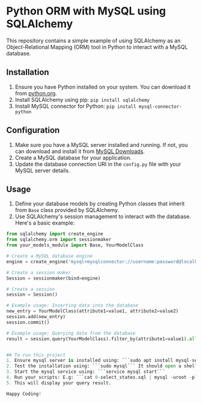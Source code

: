 # Python ORM with MySQL using SQLAlchemy

This repository contains a simple example of using SQLAlchemy as an Object-Relational Mapping (ORM) tool in Python to interact with a MySQL database.

## Installation

1. Ensure you have Python installed on your system. You can download it from [python.org](https://www.python.org/downloads/).
2. Install SQLAlchemy using pip: ```pip install sqlalchemy```
3. Install MySQL connector for Python: ```pip install mysql-connector-python```


## Configuration

1. Make sure you have a MySQL server installed and running. If not, you can download and install it from [MySQL Downloads](https://dev.mysql.com/downloads/).
2. Create a MySQL database for your application.
3. Update the database connection URI in the `config.py` file with your MySQL server details.

## Usage

1. Define your database models by creating Python classes that inherit from `Base` class provided by SQLAlchemy.
2. Use SQLAlchemy's session management to interact with the database. Here's a basic example:

```python
from sqlalchemy import create_engine
from sqlalchemy.orm import sessionmaker
from your_models_module import Base, YourModelClass

# Create a MySQL database engine
engine = create_engine('mysql+mysqlconnector://username:password@localhost/database_name')

# Create a session maker
Session = sessionmaker(bind=engine)

# Create a session
session = Session()

# Example usage: Inserting data into the database
new_entry = YourModelClass(attribute1=value1, attribute2=value2)
session.add(new_entry)
session.commit()

# Example usage: Querying data from the database
result = session.query(YourModelClass).filter_by(attribute1=value1).all()


## To run this project
1. Ensure mysql server is installed using: ```sudo apt install mysql-server```
2. Test the installation using: ```sudo mysql``` It should open a shell for mysql; then exit with ```quit``` command
3. Start the mysql service using: ```service mysql start``` 
4. Run your scripts: E.g: ```cat 0-select_states.sql | mysql -uroot -p``` and ```./0-select_states.py root root hbtn_0e_0_usa```
5. This will display your query result.

Happy Coding!

